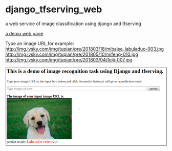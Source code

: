 # django_tfserving_web
a web service of image classification using django and tfserving

[a demo web page](http://47.101.197.166:8080/search-form)


Type an image URL,for example:
http://img.ivsky.com/img/tupian/pre/201803/18/mibaise_labuladuo-003.jpg
http://img.ivsky.com/img/tupian/pre/201805/10/mifeng-010.jpg
http://img.ivsky.com/img/tupian/pre/201803/04/feiji-007.jpg

[![web page](https://github.com/Jerryzhangzhao/django_tfserving_web/blob/master/img_src/web_page.png)](http://47.101.197.166:8080/search-form)
